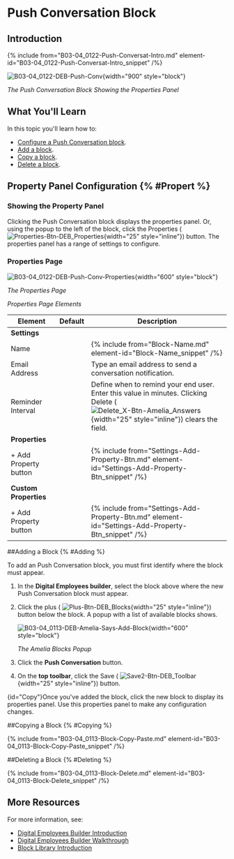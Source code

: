 # Push Conversation Block

## Introduction

{% include from="B03-04_0122-Push-Conversat-Intro.md" element-id="B03-04_0122-Push-Conversat-Intro_snippet" /%}

![B03-04_0122-DEB-Push-Conv](B03-04_0122-DEB-Push-Conv.png){width="900" style="block"}

*The Push Conversation Block Showing the Properties Panel*

## What You'll Learn

In this topic you'll learn how to:

* [Configure a Push Conversation block](#Propert).
* [Add a block](#Adding).
* [Copy a block](#Copy).
* [Delete a block](#Deleting).

## Property Panel Configuration {% #Propert %}

### Showing the Property Panel

Clicking the Push Conversation block displays the properties panel. Or, using the popup to the left of the block, click the Properties ( ![Properties-Btn-DEB_Properties](Properties-Btn-DEB_Properties.png){width="25" style="inline"}) button. The properties panel has a range of settings to configure.

### Properties Page

![B03-04_0122-DEB-Push-Conv-Properties](B03-04_0122-DEB-Push-Conv-Properties.png){width="600" style="block"}

*The Properties Page*

*Properties Page Elements*


| Element               | Default | Description                                                                                                                                                                                       |
|-----------------------|---------|---------------------------------------------------------------------------------------------------------------------------------------------------------------------------------------------------|
| **Settings**          |         |                                                                                                                                                                                                   |
| Name                  |         | {% include from="Block-Name.md" element-id="Block-Name_snippet" /%}                                                                                                                          |
| Email Address         |         | Type an email address to send a conversation notification.                                                                                                                                        |
| Reminder Interval     |         | Define when to remind your end user. Enter this value in minutes. Clicking Delete ( ![Delete_X-Btn-Amelia_Answers](Delete_X-Btn-Amelia_Answers.png){width="25" style="inline"}) clears the field. |
| **Properties**        |         |                                                                                                                                                                                                   |
| + Add Property button |         | {% include from="Settings-Add-Property-Btn.md" element-id="Settings-Add-Property-Btn_snippet" /%}                                                                                            |
| **Custom Properties** |         |                                                                                                                                                                                                   |
| + Add Property button |         | {% include from="Settings-Add-Property-Btn.md" element-id="Settings-Add-Property-Btn_snippet" /%}                                                                                            |


##Adding a Block {% #Adding %}

To add an Push Conversation block, you must first identify where the block must appear.

1. In the **Digital Employees builder**, select the block above where the new Push Conversation block must appear.

2. Click the plus ( ![Plus-Btn-DEB_Blocks](Plus-Btn-DEB_Blocks.png){width="25" style="inline"}) button below the block. A popup with a list of available blocks shows.

   ![B03-04_0113-DEB-Amelia-Says-Add-Block](B03-04_0113-DEB-Amelia-Says-Add-Block.png){width="600" style="block"}

   *The Amelia Blocks Popup*

3. Click the **Push Conversation** button.

4. On the **top toolbar**, click the Save ( ![Save2-Btn-DEB_Toolbar](Save2-Btn-DEB_Toolbar.png){width="25" style="inline"}) button.

{id="Copy"}Once you've added the block, click the new block to display its properties panel. Use this properties panel to make any configuration changes.

##Copying a Block {% #Copying %}

{% include from="B03-04_0113-Block-Copy-Paste.md" element-id="B03-04_0113-Block-Copy-Paste_snippet" /%}

##Deleting a Block {% #Deleting %}

{% include from="B03-04_0113-Block-Delete.md" element-id="B03-04_0113-Block-Delete_snippet" /%}

## More Resources

For more information, see:

* [Digital Employees Builder Introduction](B03-04_0102-Dig-Empl-Builder-Intro.md)
* [Digital Employees Builder Walkthrough](B03-04_0102-Dig-Empl-Builder-Intro.md)
* [Block Library Introduction](B03-04_0111-Flows-Block-Library.md)

